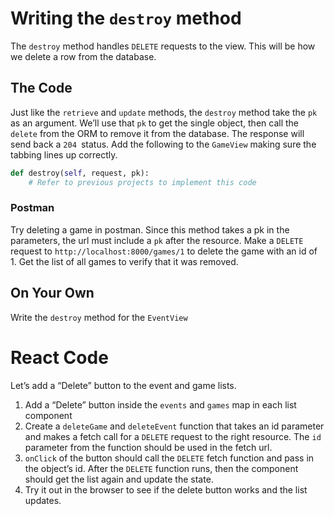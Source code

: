 # Writing the `destroy` method

The `destroy` method handles `DELETE` requests to the view. This will be how we delete a row from the database.

## The Code

Just like the `retrieve` and `update` methods, the `destroy` method take the `pk` as an argument. We’ll use that `pk` to get the single object, then call the `delete` from the ORM to remove it from the database. The response will send back a `204 `status. Add the following to the `GameView` making sure the tabbing lines up correctly.

```py
def destroy(self, request, pk):
    # Refer to previous projects to implement this code
```

### Postman

Try deleting a game in postman. Since this method takes a pk in the parameters, the url must include a `pk` after the resource. Make a `DELETE` request to `http://localhost:8000/games/1` to delete the game with an id of 1. Get the list of all games to verify that it was removed.

## On Your Own

Write the `destroy` method for the `EventView`

# React Code

Let’s add a “Delete” button to the event and game lists.
1. Add a “Delete” button inside the `events` and `games` map in each list component
2. Create a `deleteGame` and `deleteEvent` function that takes an id parameter and makes a fetch call for a `DELETE` request to the right resource. The `id` parameter from the function should be used in the fetch url.
3. `onClick` of the button should call the `DELETE` fetch function and pass in the object’s id. After the `DELETE` function runs, then the component should get the list again and update the state.
4. Try it out in the browser to see if the delete button works and the list updates.